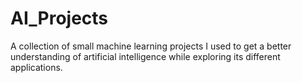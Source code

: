 # AI_Projects

A collection of small machine learning projects I used to get a better understanding of artificial intelligence while exploring its different applications.
